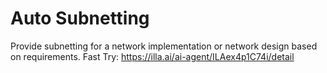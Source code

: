 # Auto Subnetting 
Provide subnetting for a network implementation or network design based on requirements.
Fast Try:  https://illa.ai/ai-agent/ILAex4p1C74i/detail
